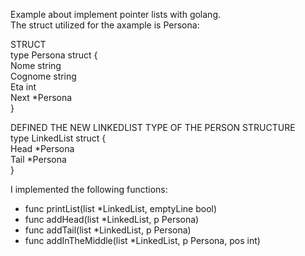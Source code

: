 Example about implement pointer lists with golang.\
The struct utilized for the axample is Persona:

STRUCT\
type Persona struct {\
    Nome    string\
    Cognome string\
    Eta     int\
    Next    *Persona\
}

DEFINED THE NEW LINKEDLIST TYPE OF THE PERSON STRUCTURE\
type LinkedList struct {\
	Head *Persona\
	Tail *Persona\
}

I implemented the following functions:
- func printList(list *LinkedList, emptyLine bool)
- func addHead(list *LinkedList, p Persona)
- func addTail(list *LinkedList, p Persona)
- func addInTheMiddle(list *LinkedList, p Persona, pos int)
